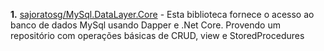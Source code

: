 **1.** [sajoratosg/MySql.DataLayer.Core](https://github.com/sajoratosg/MySql.DataLayer.Core) - Esta biblioteca fornece o acesso ao banco de dados MySql usando Dapper e .Net Core. Provendo um repositório com operações básicas de CRUD, view e StoredProcedures
